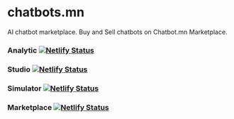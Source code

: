 # chatbots.mn

AI chatbot marketplace. Buy and Sell chatbots on Chatbot.mn Marketplace.

### Analytic [![Netlify Status](https://api.netlify.com/api/v1/badges/a913f4df-f998-49b5-af50-6224800e1b22/deploy-status)](https://app.netlify.com/sites/chatbotsmn-analytic/deploys)

### Studio [![Netlify Status](https://api.netlify.com/api/v1/badges/3626d3d8-2fa1-4366-8b1d-3bb49ba26350/deploy-status)](https://app.netlify.com/sites/chatbotsmn-studio/deploys)

### Simulator [![Netlify Status](https://api.netlify.com/api/v1/badges/9e7cca80-9ea5-4f53-892a-a1142eea0ef3/deploy-status)](https://app.netlify.com/sites/chatbotsmn-simulator/deploys)

### Marketplace [![Netlify Status](https://api.netlify.com/api/v1/badges/42c85ef9-d85f-42c4-9511-31f0ff9ca915/deploy-status)](https://app.netlify.com/sites/chatbotsmn-marketplace/deploys)
